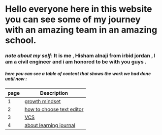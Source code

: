 # Hello everyone here in this website you can see some of my journey with an amazing team in an amazing school.

### *note about my self*: It is me , Hisham alnaji from irbid jordan , I am a civil engineer and i am honored to be with you guys .

##### here you can see a table of content that shows the work we had done until now :

| page        | Description |
| ----------- | ----------- |
| 1           | [growth mindset](https://hishamalnaji.github.io/Learning-Journal/lab01b) |
| 2           | [how to choose text editor](https://hishamalnaji.github.io/Learning-Journal/read02)  |
| 3           | [VCS](https://hishamalnaji.github.io/Learning-Journal/read03)   |
| 4           | [about learning journal](https://hishamalnaji.github.io/Learning-Journal/)   |

